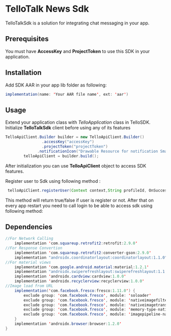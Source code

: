 

# TelloTalk News Sdk 

TelloTalkSdk is a solution for integrating chat messaging in your app.

## Prerequisites
You must have **AccessKey** and **ProjectToken** to use this SDK in your application.

## Installation

Add SDK AAR in your app lib folder as following:

```java
implementation(name: 'Your AAR file name', ext: 'aar')
```

## Usage

Extend your application class with *TelloApplication* class in TelloSDK. Initialize **TelloTalkSdk** client before using any of its features

```java
TelloApiClient.Builder builder = new TelloApiClient.Builder()
                .accessKey("accessKey")
                .projectToken("projectToken")
              .notificationIcon("Drawable Resource for notification Small Icon");
        telloApiClient = builder.build();
```
 After initialization you can use **TelloApiClient** object to access SDK features.


Register user to Sdk using following method :
```java
 telloApiClient.registerUser(Context context,String profileId, OnSuccessListener<Boolean> listener)
```
This method will return true/false if user is register or not. After that on every app restart you need to call login to be able to access sdk  using following method:

## Dependencies
```java
//For Network Calling
    implementation 'com.squareup.retrofit2:retrofit:2.9.0'
//For Response Convertion    
    implementation 'com.squareup.retrofit2:converter-gson:2.9.0'
    implementation "androidx.coordinatorlayout:coordinatorlayout:1.1.0"
//For material views
    implementation 'com.google.android.material:material:1.2.1'
    implementation "androidx.swiperefreshlayout:swiperefreshlayout:1.1.0"
    implementation 'androidx.cardview:cardview:1.0.0'
    implementation 'androidx.recyclerview:recyclerview:1.0.0'
//Image load from URL    
    implementation('com.facebook.fresco:fresco:1.11.0') {
        exclude group: 'com.facebook.fresco', module: 'soloader'
        exclude group: 'com.facebook.fresco', module: 'nativeimagefilters'
        exclude group: 'com.facebook.fresco', module: 'nativeimagetranscoder'
        exclude group: 'com.facebook.fresco', module: 'memory-type-native'
        exclude group: 'com.facebook.fresco', module: 'imagepipeline-native'
    }
    implementation 'androidx.browser:browser:1.2.0'
}
```